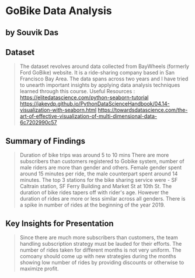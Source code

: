 # GoBike Data Analysis
## by Souvik Das


## Dataset

> The dataset revolves around data collected from BayWheels (formerly Ford GoBike) website. It is a ride-sharing company based in San Francisco Bay Area. The data spans across two years and I have tried to unearth important insights by applying data analysis techniques learned through this course.
> Useful Resources : 
https://elitedatascience.com/python-seaborn-tutorial
https://jakevdp.github.io/PythonDataScienceHandbook/04.14-visualization-with-seaborn.html
https://towardsdatascience.com/the-art-of-effective-visualization-of-multi-dimensional-data-6c7202990c57 


## Summary of Findings

> Duration of bike trips was around 5 to 10 mins
> There are more subscribers than customers registered to Gobike system, number of male riders are more than gender and others.
>Female gender spent around 15 minutes per ride, the male counterpart spent around 14 minutes.
> The top 3 stations for the bike sharing service were - SF Caltrain station, SF Ferry Building and Market St at 10th St.
> The duration of bike rides tapers off with rider's age. However the duration of rides are more or less similar across all genders.
> There is a spike in number of rides at the beginning of the year 2019.


## Key Insights for Presentation

> Since there are much more subscribers than customers, the team handling subscription strategy must be lauded for their efforts.
> The number of rides taken for different months is not very uniform. The comoany should come up with new strategies during the months showing low number of rides by providing discounts or otherwise to maximize profit.